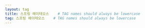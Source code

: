 ```yaml
---
layout: tag
title: 스프링 헤이테오스    # TAG names should always be lowercase
tag: 스프링 헤이테오스    # TAG names should always be lowercase
---
```

